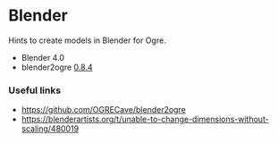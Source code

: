 # Blender

Hints to create models in Blender for Ogre.

* Blender 4.0
* blender2ogre [0.8.4](https://github.com/OGRECave/blender2ogre/releases/tag/v0.8.4)

### Useful links

* https://github.com/OGRECave/blender2ogre
* https://blenderartists.org/t/unable-to-change-dimensions-without-scaling/480019
